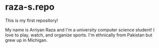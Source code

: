 # raza-s.repo
This is my first repository!

My name is Arriyan Raza and I'm a university computer science student!
I love to play, watch, and organize sports.
I'm ethnically from Pakistan but grew up in Michigan.
